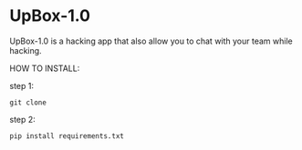 # UpBox-1.0
UpBox-1.0 is a hacking app that also allow you to chat with your team while hacking.

HOW TO INSTALL:

step 1: 
```
git clone
```
step 2:
```
pip install requirements.txt
```
